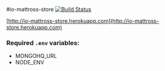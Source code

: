 #io-mattross-store [![Build Status](https://travis-ci.org/amsross/io-mattross-store.png?branch=master)](https://travis-ci.org/amsross/io-mattross-store)

[http://io-mattross-store.herokuapp.com](http://io-mattross-store.herokuapp.com)

### Required `.env` variables:
* MONGOHQ_URL
* NODE_ENV

